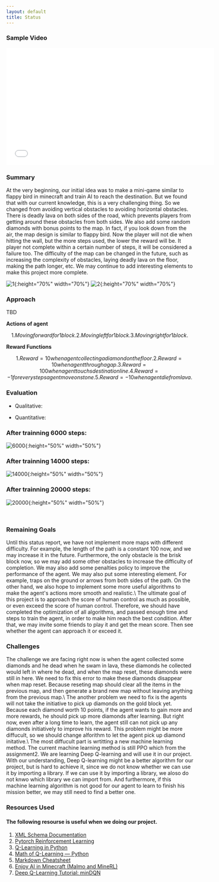```yaml
---
layout: default
title: Status
---
```


### Sample Video

<iframe width="560" height="315" src="TBD" frameborder="0" allow="accelerometer; autoplay; clipboard-write; encrypted-media; gyroscope; picture-in-picture" allowfullscreen></iframe>
<br />

### Summary

At the very beginning, our initial idea was to make a mini-game similar to flappy bird in minecraft and train AI to reach the destination. But we found that with our current knowledge, this is a very challenging thing. So we changed from avoiding vertical obstacles to avoiding horizontal obstacles. There is deadly lava on both sides of the road, which prevents players from getting around these obstacles from both sides. We also add some random diamonds with bonus points to the map. In fact, if you look down from the air, the map design is similar to flappy bird. Now the player will not die when hitting the wall, but the more steps used, the lower the reward will be. It player not complete within a certain number of steps, it will be considered a failure too. The difficulty of the map can be changed in the future, such as increasing the complexity of obstacles, laying deadly lava on the floor, making the path longer, etc. We may continue to add interesting elements to make this project more complete.

![1](1.png){:height="70%" width="70%"}
![2](2.png){:height="70%" width="70%"}



### Approach

TBD

**Actions of agent**

```math
1. Moving forward for 1 block.
2. Moving left for 1 block.
3. Moving right for 1 block.
```
**Reward Functions**

```math
1. Reward = 10 when agent collecting a diamond on the floor.
2. Reward = 10 when agent through a gap.
3. Reward = 100 when agent touchs destination line.
4. Reward = -1 for every steps agent move on stone.
5. Reward = -10 when agent die from lava.
```

### Evaluation

* Qualitative:<br>



* Quantitative:<br>

### After trainning 6000 steps:
![6000](6000.png){:height="50%" width="50%"}
### After trainning 14000 steps:
![14000](14000.png){:height="50%" width="50%"}
### After trainning 20000 steps:
![20000](20000.png){:height="50%" width="50%"}


<br />

### Remaining Goals
Until this status report, we have not implement more maps with different difficulty. For example, the length of the path is a constant 100 now, and we may increase it in the future. Furthermore, the only obstacle is the brisk block now, so we may add some other obstacles to increase the difficulty of completion. We may also add some penalties policy to improve the performance of the agent. We may also put some interesting element. For example, traps on the ground or arrows from both sides of the path. On the other hand, we also hope to implement some more useful algorithms to make the agent's actions more smooth and realistic.\\
The ultimate goal of this project is to approach the score of human control as much as possible, or even exceed the score of human control. Therefore, we should have completed the optimization of all algorithms, and passed enough time and steps to train the agent, in order to make him reach the best condition. After that, we may invite some friends to play it and get the mean score. Then see whether the agent can approach it or exceed it.

### Challenges
The challenge we are facing right now is when the agent collected some diamonds and he dead when he swam in lava, these diamonds he collected would left in where he dead, and when the map reset, these diamonds were still in here. We need to fix this error to make these diamonds disappear when map reset. Because reseting map should clear all the items in the previous map, and then generate a brand new map without leaving anything from the previous map.\\
The another problem we need to fix is the agents will not take the initiative to pick up diamonds on the gold block yet. Because each diamond worth 10 points, if the agent wants to gain more and more rewards, he should pick up more diamonds after learning. But right now, even after a long time to learn, the agent still can not pick up any diamonds initiatively to improve his reward. This problem might be more diffucult, so we should change alforithm to let the agent pick up diamond initative.\\
The most diffucult part is wrtitting a new machine learning method. The current machine learning method is still PPO which from the assignment2. We are learning Deep Q-learning and will use it in our project. With our understanding, Deep Q-learning might be a better algorithm for our project, but is hard to achieve it, since we do not know whether we can use it by importing a library. If we can use it by importing a library, we aloso do not knwo which library we can import from. And furthermore, if this machine learning algorithm is not good for our agent to learn to finish his mission better, we may still need to find a better one.


### Resources Used

#### The following resourse is useful when we doing our project.

1. [XML Schema Documentation](https://microsoft.github.io/malmo/0.21.0/Schemas/MissionHandlers.html)
2. [Pytorch Reinforcement Learning](https://github.com/bentrevett/pytorch-rl)
3. [Q-Learning in Python](https://www.geeksforgeeks.org/q-learning-in-python/)
4. [Math of Q-Learning — Python](https://towardsdatascience.com/math-of-q-learning-python-code-5dcbdc49b6f6)
5. [Markdown Cheatsheet](https://github.com/adam-p/markdown-here/wiki/Markdown-Cheatsheet)
6. [Enjoy AI in Minecraft (Malmo and MineRL)](https://tsmatz.wordpress.com/2020/07/09/minerl-and-malmo-reinforcement-learning-in-minecraft/)
7. [Deep Q-Learning Tutorial: minDQN](https://towardsdatascience.com/deep-q-learning-tutorial-mindqn-2a4c855abffc)

